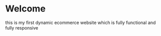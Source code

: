 # Welcome
this is my first dynamic ecommerce website
which is fully functional and fully responsive
